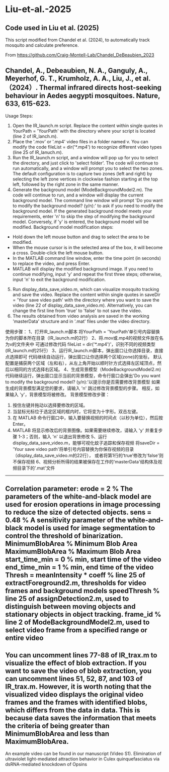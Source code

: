 # Liu-et-al.-2025
Code used in Liu et al. (2025)
--------------------------------------------
This script modified from Chandel et al. (2024), to automatically track mosquito and calculate preference.

From https://github.com/Craig-Montell-Lab/Chandel_DeBeaubien_2023

Chandel, A., Debeaubien, N. A., Ganguly, A., Meyerhof, G. T., Krumholz, A. A., Liu, J., et al. （2024）. Thermal infrared directs host-seeking behaviour in Aedes aegypti mosquitoes. Nature, 633, 615-623.
--------------------------------------------
Usage Steps:
1. Open the IR_launch.m script.
Replace the content within single quotes in YourPath = 'YourPath' with the directory where your script is located (line 2 of IR_lanch.m).
2. Place the '.mov' or '.mp4' video files in a folder named v.
You can modify the code fileList = dir('*.mp4') to recognize different video types (line 25 of IR_lanuch.m).
3. Run the IR_launch.m script, and a window will pop up for you to select the directory, and just click to 'select folder'.
The code will continue to run automatically, and a window will prompt you to select the two zones.
The default configuration is to capture two zones (left and right) by selecting the left zone vertices in clockwise fashion starting at the top left, followed by the right zone in the same manner.
4. Generate the background model (ModeBackgroundModel2.m).
The code will continue to run, and a window will display the current background model. The command line window will prompt 'Do you want to modify the background model? (y/n):' to ask if you need to modify the background model.
If the generated background model meets your requirements, enter 'n' to skip the step of modifying the background model. 
Conversely, if 'y' is entered, the background model will be modified.
Background model modification steps:
- Hold down the left mouse button and drag to select the area to be modified.
- When the mouse cursor is in the selected area of the box, it will become a cross. Double-click the left mouse button.
- In the MATLAB command line window, enter the time point (in seconds) to replace the video, and press Enter.
- MATLAB will display the modified background image. If you need to continue modifying, input 'y' and repeat the first three steps; otherwise, input 'n' to exit the background modification.
5. Run display_data_save_video.m, which can visualize mosquito tracking and save the video.
Replace the content within single quotes in saveDir = 'Your save video path' with the directory where you want to save the video (line 22 of display_data_save_video.m). 
Alternatively, you can change the first line from 'true' to 'false' to not save the video.
6. The results obtained from video analysis are saved in the working 'masterData' structure and in '.mat' files under the video directory.

使用步骤：
1、打开IR_launch.m脚本
将YourPath = 'YourPath'单引号内容替换为你的脚本所在目录（IR_launch.m的2行）
2、将.mov或.mp4的视频文件放在名为v的文件夹中
可通过修改代码 fileList = dir('*.mp4')'，识别不同的视频类型(IR_launch.m的25行）
3、运行IR_launch.m脚本，弹出窗口让你选择目录，直接点选择即可
代码继续自动运行，弹出窗口让你选择两个区域(zone)的坐标，
默认配置是捕获两个区域（左和右），从左上角开始以顺时针方式选择左区域顶点，然后以相同的方式选择右区域。
4、生成背景模型（ModeBackgroundModel2.m)
代码继续运行，弹出窗口显示当前的背景模型，命令行窗口会弹出'Do you want to modify the background model? (y/n):'以提示你是否需要修改背景模型
如果生成的背景模型满足您的要求，请输入 'n' 跳过修改背景模型的步骤。
相反，如果输入 'y'，背景模型将被修改。
背景模型修改步骤：
1. 按住左键并拖动以选择要修改的区域。
2. 当鼠标光标位于选定区域的框内时，它将变为十字形。双击左键。
3. 在 MATLAB 命令行窗口中，输入要替换视频的时间点（以秒为单位），然后按 Enter。
4. MATLAB 将显示修改后的背景图像。如果需要继续修改，请输入 'y' 并重复步骤 1-3；否则，输入 'n' 以退出背景修改
5、运行display_data_save_video.m，能够可视化蚊子追踪和保存视频
将saveDir = 'Your save video path'将单引号内容替换为你保存视频的目录（display_data_save_video.m的22行），
或者将第1行的‘true’修改为'false'则不保存视频
6、视频分析所得的结果被保存在工作的'masterData'结构体及视频目录下的'.mat'文件
--------------------------------------------
Correlation parameter:
erode = 2 % The parameters of the white-and-black model are used for erosion operations in image processing to reduce the size of detected objects.
sens = 0.48 % A sensitivity parameter of the white-and-black model is used for image segmentation to control the threshold of binarization. 
MinimumBlobArea % Minimum Blob Area     
MaximumBlobArea % Maximum Blob Area
start_time_min = 0 % min, start time of the video
end_time_min = 1 % min, end time of the video
Thresh = meanIntensity * coeff % line 25 of extractForeground2.m, thresholds for video frames and background models
speedThresh % line 25 of assignDetection2.m, used to distinguish between moving objects and stationary objects in object tracking.
frame_id % line 2 of ModeBackgroundModel2.m, used to select video frame from a specified range or entire video
--------------------------------------------
You can uncomment lines 77-88 of IR_trax.m to visualize the effect of blob extraction.
If you want to save the video of blob extraction, you can uncomment lines 51, 52, 87, and 103 of IR_trax.m. 
However, it is worth noting that the visualized video displays the original video frames and the frames with identified blobs, which differs from the data in data. 
This is because data saves the information that meets the criteria of being greater than MinimumBlobArea and less than MaximumBlobArea.
--------------------------------------------
An example video can be found in our manuscript (Video S1).
Elimination of ultraviolet light-mediated attraction behavior in Culex quinquefasciatus via dsRNA-mediated knockdown of Opsins
